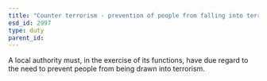 ```yaml
---
title: "Counter terrorism - prevention of people from falling into terrorism"
esd_id: 2997
type: duty
parent_id:  
---
```


A local authority must, in the exercise of its functions, have due regard to the need to prevent people from being drawn into terrorism.

